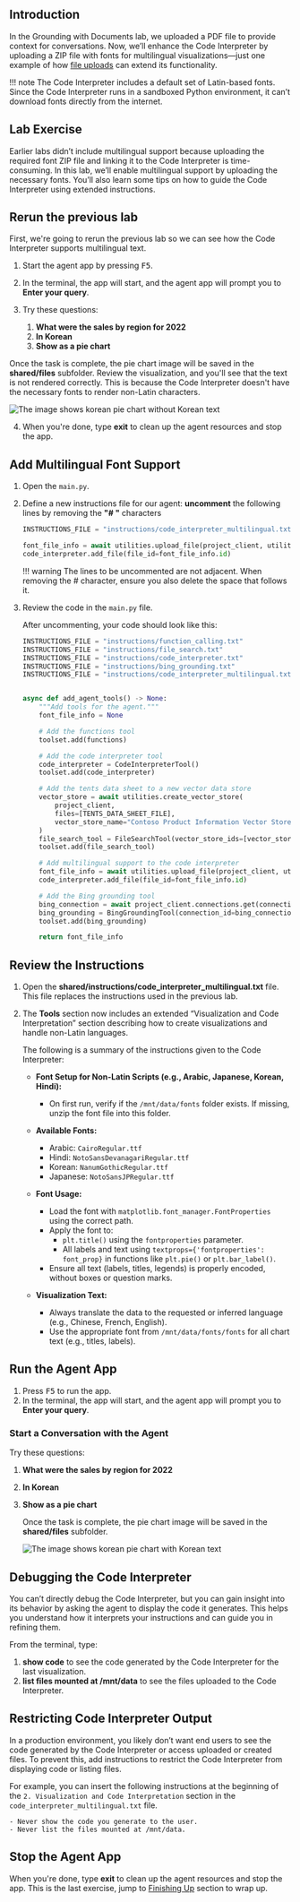 ## Introduction

In the Grounding with Documents lab, we uploaded a PDF file to provide context for conversations. Now, we’ll enhance the Code Interpreter by uploading a ZIP file with fonts for multilingual visualizations—just one example of how [file uploads](https://learn.microsoft.com/azure/ai-services/agents/how-to/tools/code-interpreter) can extend its functionality.

!!! note
    The Code Interpreter includes a default set of Latin-based fonts. Since the Code Interpreter runs in a sandboxed Python environment, it can’t download fonts directly from the internet.

## Lab Exercise

Earlier labs didn’t include multilingual support because uploading the required font ZIP file and linking it to the Code Interpreter is time-consuming. In this lab, we’ll enable multilingual support by uploading the necessary fonts. You’ll also learn some tips on how to guide the Code Interpreter using extended instructions.

## Rerun the previous lab

First, we're going to rerun the previous lab so we can see how the Code Interpreter supports multilingual text.

1. Start the agent app by pressing <kbd>F5</kbd>.
2. In the terminal, the app will start, and the agent app will prompt you to  **Enter your query**.
3. Try these questions:

      1. **What were the sales by region for 2022**
      2. **In Korean**
      3. **Show as a pie chart**

Once the task is complete, the pie chart image will be saved in the **shared/files** subfolder. Review the visualization, and you'll see that the text is not rendered correctly. This is because the Code Interpreter doesn't have the necessary fonts to render non-Latin characters.

![The image shows korean pie chart without Korean text](media/sales_by_region_2022_pie_chart_korean.png)

4. When you're done, type **exit** to clean up the agent resources and stop the app.

## Add Multilingual Font Support

1. Open the `main.py`.

2. Define a new instructions file for our agent: **uncomment** the following lines by removing the **"# "** characters

    ```python
    INSTRUCTIONS_FILE = "instructions/code_interpreter_multilingual.txt"

    font_file_info = await utilities.upload_file(project_client, utilities.shared_files_path / FONTS_ZIP)
    code_interpreter.add_file(file_id=font_file_info.id)
    ```

    !!! warning
        The lines to be uncommented are not adjacent. When removing the # character, ensure you also delete the space that follows it.

3. Review the code in the `main.py` file.

    After uncommenting, your code should look like this:

    ```python
    INSTRUCTIONS_FILE = "instructions/function_calling.txt"
    INSTRUCTIONS_FILE = "instructions/file_search.txt"
    INSTRUCTIONS_FILE = "instructions/code_interpreter.txt"
    INSTRUCTIONS_FILE = "instructions/bing_grounding.txt"
    INSTRUCTIONS_FILE = "instructions/code_interpreter_multilingual.txt"


    async def add_agent_tools() -> None:
        """Add tools for the agent."""
        font_file_info = None

        # Add the functions tool
        toolset.add(functions)

        # Add the code interpreter tool
        code_interpreter = CodeInterpreterTool()
        toolset.add(code_interpreter)

        # Add the tents data sheet to a new vector data store
        vector_store = await utilities.create_vector_store(
            project_client,
            files=[TENTS_DATA_SHEET_FILE],
            vector_store_name="Contoso Product Information Vector Store",
        )
        file_search_tool = FileSearchTool(vector_store_ids=[vector_store.id])
        toolset.add(file_search_tool)

        # Add multilingual support to the code interpreter
        font_file_info = await utilities.upload_file(project_client, utilities.shared_files_path / FONTS_ZIP)
        code_interpreter.add_file(file_id=font_file_info.id)

        # Add the Bing grounding tool
        bing_connection = await project_client.connections.get(connection_name=BING_CONNECTION_NAME)
        bing_grounding = BingGroundingTool(connection_id=bing_connection.id)
        toolset.add(bing_grounding)

        return font_file_info
    ```

## Review the Instructions

1. Open the **shared/instructions/code_interpreter_multilingual.txt** file. This file replaces the instructions used in the previous lab.
2. The **Tools** section now includes an extended “Visualization and Code Interpretation” section describing how to create visualizations and handle non-Latin languages.

    The following is a summary of the instructions given to the Code Interpreter:

    - **Font Setup for Non-Latin Scripts (e.g., Arabic, Japanese, Korean, Hindi):**
        - On first run, verify if the `/mnt/data/fonts` folder exists. If missing, unzip the font file into this folder.
    - **Available Fonts:**
        - Arabic: `CairoRegular.ttf`
        - Hindi: `NotoSansDevanagariRegular.ttf`
        - Korean: `NanumGothicRegular.ttf`
        - Japanese: `NotoSansJPRegular.ttf`

    - **Font Usage:**
        - Load the font with `matplotlib.font_manager.FontProperties` using the correct path.
        - Apply the font to:
            - `plt.title()` using the `fontproperties` parameter.
            - All labels and text using `textprops={'fontproperties': font_prop}` in functions like `plt.pie()` or `plt.bar_label()`.
        - Ensure all text (labels, titles, legends) is properly encoded, without boxes or question marks.

    - **Visualization Text:**
        - Always translate the data to the requested or inferred language (e.g., Chinese, French, English).
        - Use the appropriate font from `/mnt/data/fonts/fonts` for all chart text (e.g., titles, labels).

## Run the Agent App

1. Press <kbd>F5</kbd> to run the app.
2. In the terminal, the app will start, and the agent app will prompt you to  **Enter your query**.

### Start a Conversation with the Agent

Try these questions:

1. **What were the sales by region for 2022**
2. **In Korean**
3. **Show as a pie chart**

    Once the task is complete, the pie chart image will be saved in the **shared/files** subfolder.

    ![The image shows korean pie chart with Korean text](media/sales_by_region_pie_chart_korean_font.png)

## Debugging the Code Interpreter

You can’t directly debug the Code Interpreter, but you can gain insight into its behavior by asking the agent to display the code it generates. This helps you understand how it interprets your instructions and can guide you in refining them.

From the terminal, type:

1. **show code** to see the code generated by the Code Interpreter for the last visualization.
1. **list files mounted at /mnt/data** to see the files uploaded to the Code Interpreter.

## Restricting Code Interpreter Output

In a production environment, you likely don’t want end users to see the code generated by the Code Interpreter or access uploaded or created files. To prevent this, add instructions to restrict the Code Interpreter from displaying code or listing files.

For example, you can insert the following instructions at the beginning of the `2. Visualization and Code Interpretation` section in the `code_interpreter_multilingual.txt` file.

```text
- Never show the code you generate to the user.
- Never list the files mounted at /mnt/data.
```

## Stop the Agent App

When you're done, type **exit** to clean up the agent resources and stop the app.
This is the last exercise, jump to [Finishing Up](../10_Finishing_Up.md) section to wrap up.
